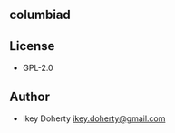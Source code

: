 columbiad
---------


License
-------

 * GPL-2.0


Author
------

 * Ikey Doherty <ikey.doherty@gmail.com>
